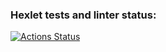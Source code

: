 ### Hexlet tests and linter status:
[![Actions Status](https://github.com/alex-popov-tech/frontend-project-lvl3/workflows/hexlet-check/badge.svg)](https://github.com/alex-popov-tech/frontend-project-lvl3/actions)